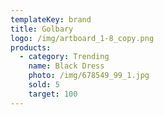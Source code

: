 ```yaml
---
templateKey: brand
title: Golbary
logo: /img/artboard_1-8_copy.png
products:
  - category: Trending
    name: Black Dress
    photo: /img/678549_99_1.jpg
    sold: 5
    target: 100
---
```


